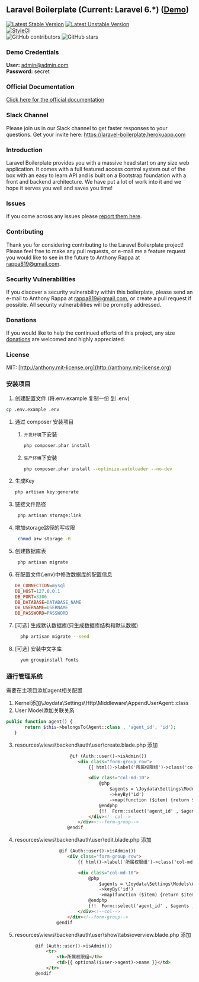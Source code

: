 ## Laravel Boilerplate (Current: Laravel 6.*) ([Demo](http://134.209.123.206/))

[![Latest Stable Version](https://poser.pugx.org/rappasoft/laravel-boilerplate/v/stable)](https://packagist.org/packages/rappasoft/laravel-boilerplate)
[![Latest Unstable Version](https://poser.pugx.org/rappasoft/laravel-boilerplate/v/unstable)](https://packagist.org/packages/rappasoft/laravel-boilerplate) 
<br/>
[![StyleCI](https://styleci.io/repos/30171828/shield?style=plastic)](https://github.styleci.io/repos/30171828)
<br/>
![GitHub contributors](https://img.shields.io/github/contributors/rappasoft/laravel-boilerplate.svg)
![GitHub stars](https://img.shields.io/github/stars/rappasoft/laravel-boilerplate.svg?style=social)

### Demo Credentials

**User:** admin@admin.com  
**Password:** secret

### Official Documentation

[Click here for the official documentation](http://laravel-boilerplate.com)

### Slack Channel

Please join us in our Slack channel to get faster responses to your questions. Get your invite here: https://laravel-boilerplate.herokuapp.com

### Introduction

Laravel Boilerplate provides you with a massive head start on any size web application. It comes with a full featured access control system out of the box with an easy to learn API and is built on a Bootstrap foundation with a front and backend architecture. We have put a lot of work into it and we hope it serves you well and saves you time!

### Issues

If you come across any issues please [report them here](https://github.com/rappasoft/laravel-boilerplate/issues).

### Contributing

Thank you for considering contributing to the Laravel Boilerplate project! Please feel free to make any pull requests, or e-mail me a feature request you would like to see in the future to Anthony Rappa at rappa819@gmail.com.

### Security Vulnerabilities

If you discover a security vulnerability within this boilerplate, please send an e-mail to Anthony Rappa at rappa819@gmail.com, or create a pull request if possible. All security vulnerabilities will be promptly addressed.

### Donations

If you would like to help the continued efforts of this project, any size [donations](https://www.paypal.com/cgi-bin/webscr?cmd=_donations&business=JJWUZ4E9S9SFG&lc=US&item_name=Laravel%205%20Boilerplate&currency_code=USD&bn=PP%2dDonationsBF%3abtn_donateCC_LG%2egif%3aNonHosted) are welcomed and highly appreciated.

### License

MIT: [http://anthony.mit-license.org](http://anthony.mit-license.org)

### 安装项目

1. 创建配置文件 (将.env.example 复制一份 到 .env)
```bash
cp .env.example .env
```

1. 通过 composer 安装项目
    1. `开发环境`下安装

        ```bash
        php composer.phar install
        ```

    1. `生产环境`下安装

        ```bash
        php composer.phar install --optimize-autoloader --no-dev
        ```

1. 生成Key
     ```bash
     php artisan key:generate
     ```
     
1. 链接文件路径 
    ```bash
     php artisan storage:link
     ```

1. 增加storage路径的写权限
    ```bash
     chmod a+w storage -R
     ```     
 
1. 创建数据库表
    ```bash
     php artisan migrate
     ```
 
1. 在配置文件(.env)中修改数据库的配置信息
 
     ```ini
     DB_CONNECTION=mysql
     DB_HOST=127.0.0.1
     DB_PORT=3306
     DB_DATABASE=DATABASE_NAME
     DB_USERNAME=USERNAME
     DB_PASSWORD=PASSWORD
     ```
 
1. [可选] 生成默认数据库(只生成数据库结构和默认数据)
 
    ```bash
      php artisan migrate --seed
    ```

1. [可选] 安装中文字库
 
    ```bash
      yum groupinstall Fonts
    ```


### 通行管理系统
需要在主项目添加agent相关配置

1. Kernel添加\Joydata\Settings\Http\Middleware\AppendUserAgent::class
2. User Model添加关联关系
 ```php
 public function agent() {
        return $this->belongsTo(Agent::class , 'agent_id', 'id');
    }
```
3. resources\views\backend\auth\user\create.blade.php 添加
 ```html
                         @if (Auth::user()->isAdmin())
                            <div class="form-group row">
                                {{ html()->label('所属权限组')->class('col-md-2 form-control-label')->for('agent_id') }}

                                <div class="col-md-10">
                                    @php
                                        $agents = \Joydata\Settings\Models\Agent::all()
                                        ->keyBy('id')
                                        ->map(function ($item) {return $item->name;});
                                    @endphp
                                    {!!  Form::select('agent_id' , $agents , $agents->keys()->last(), ['class'=>'form-control']); !!}
                                </div><!--col-->
                            </div><!--form-group-->
                        @endif

```
4. resources\views\backend\auth\user\edit.blade.php 添加
 ```html
                     @if (Auth::user()->isAdmin())
                        <div class="form-group row">
                            {{ html()->label('所属权限组')->class('col-md-2 form-control-label')->for('agent_id') }}

                            <div class="col-md-10">
                                @php
                                    $agents = \Joydata\Settings\Models\Agent::all()
                                    ->keyBy('id')
                                    ->map(function ($item) {return $item->name;});
                                @endphp
                                {!!  Form::select('agent_id' , $agents , $user->agent_id, ['class'=>'form-control']); !!}
                            </div><!--col-->
                        </div><!--form-group-->
                    @endif


```
5. resources\views\backend\auth\user\show\tabs\overview.blade.php 添加
 ```html
            @if (Auth::user()->isAdmin())
                <tr>
                    <th>所属权限组</th>
                    <td>{{ optional($user->agent)->name }}</td>
                </tr>
            @endif

```


    